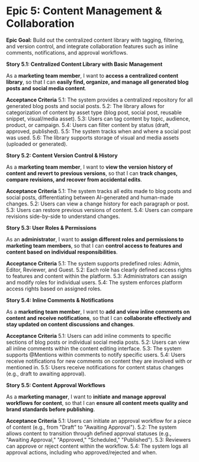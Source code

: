 # Epic 5: Content Management & Collaboration

**Epic Goal:** Build out the centralized content library with tagging, filtering, and version control, and integrate collaboration features such as inline comments, notifications, and approval workflows.

**Story 5.1: Centralized Content Library with Basic Management**

As a **marketing team member**,
I want to **access a centralized content library**,
so that I can **easily find, organize, and manage all generated blog posts and social media content**.

**Acceptance Criteria**
5.1: The system provides a centralized repository for all generated blog posts and social posts.
5.2: The library allows for categorization of content by asset type (blog post, social post, reusable snippet, visual/media asset).
5.3: Users can tag content by topic, audience, product, or campaign.
5.4: Users can filter content by status (draft, approved, published).
5.5: The system tracks when and where a social post was used.
5.6: The library supports storage of visual and media assets (uploaded or generated).

**Story 5.2: Content Version Control & History**

As a **marketing team member**,
I want to **view the version history of content and revert to previous versions**,
so that I can **track changes, compare revisions, and recover from accidental edits**.

**Acceptance Criteria**
5.1: The system tracks all edits made to blog posts and social posts, differentiating between AI-generated and human-made changes.
5.2: Users can view a change history for each paragraph or post.
5.3: Users can restore previous versions of content.
5.4: Users can compare revisions side-by-side to understand changes.

**Story 5.3: User Roles & Permissions**

As an **administrator**,
I want to **assign different roles and permissions to marketing team members**,
so that I can **control access to features and content based on individual responsibilities**.

**Acceptance Criteria**
5.1: The system supports predefined roles: Admin, Editor, Reviewer, and Guest.
5.2: Each role has clearly defined access rights to features and content within the platform.
5.3: Administrators can assign and modify roles for individual users.
5.4: The system enforces platform access rights based on assigned roles.

**Story 5.4: Inline Comments & Notifications**

As a **marketing team member**,
I want to **add and view inline comments on content and receive notifications**,
so that I can **collaborate effectively and stay updated on content discussions and changes**.

**Acceptance Criteria**
5.1: Users can add inline comments to specific sections of blog posts or individual social media posts.
5.2: Users can view all inline comments within the content editing interface.
5.3: The system supports @Mentions within comments to notify specific users.
5.4: Users receive notifications for new comments on content they are involved with or mentioned in.
5.5: Users receive notifications for content status changes (e.g., draft to awaiting approval).

**Story 5.5: Content Approval Workflows**

As a **marketing manager**,
I want to **initiate and manage approval workflows for content**,
so that I can **ensure all content meets quality and brand standards before publishing**.

**Acceptance Criteria**
5.1: Users can initiate an approval workflow for a piece of content (e.g., from "Draft" to "Awaiting Approval").
5.2: The system allows content to transition through defined approval statuses (e.g., "Awaiting Approval," "Approved," "Scheduled," "Published").
5.3: Reviewers can approve or reject content within the workflow.
5.4: The system logs all approval actions, including who approved/rejected and when.

